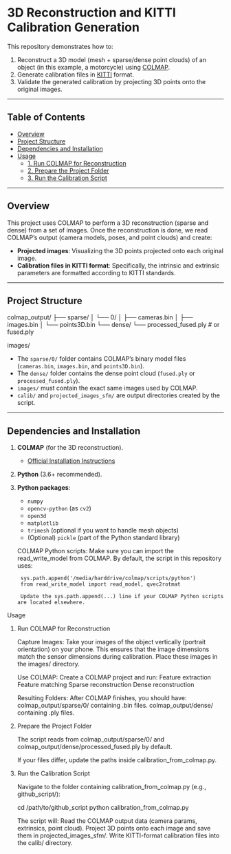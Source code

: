 # 3D Reconstruction and KITTI Calibration Generation

This repository demonstrates how to:
1. Reconstruct a 3D model (mesh + sparse/dense point clouds) of an object (in this example, a motorcycle) using [COLMAP](https://colmap.github.io/).
2. Generate calibration files in [KITTI](http://www.cvlibs.net/datasets/kitti/) format.
3. Validate the generated calibration by projecting 3D points onto the original images.

---

## Table of Contents
- [Overview](#overview)
- [Project Structure](#project-structure)
- [Dependencies and Installation](#dependencies-and-installation)
- [Usage](#usage)
  - [1. Run COLMAP for Reconstruction](#1-run-colmap-for-reconstruction)
  - [2. Prepare the Project Folder](#2-prepare-the-project-folder)
  - [3. Run the Calibration Script](#3-run-the-calibration-script)
---

## Overview
This project uses COLMAP to perform a 3D reconstruction (sparse and dense) from a set of images. Once the reconstruction is done, we read COLMAP’s output (camera models, poses, and point clouds) and create:
- **Projected images**: Visualizing the 3D points projected onto each original image.
- **Calibration files in KITTI format**: Specifically, the intrinsic and extrinsic parameters are formatted according to KITTI standards.

---

## Project Structure
colmap_output/
├── sparse/
│   └── 0/
│       ├── cameras.bin
│       ├── images.bin
│       └── points3D.bin
└── dense/
    └── processed_fused.ply  # or fused.ply

images/

- The `sparse/0/` folder contains COLMAP’s binary model files (`cameras.bin`, `images.bin`, and `points3D.bin`).  
- The `dense/` folder contains the dense point cloud (`fused.ply` or `processed_fused.ply`).  
- `images/` must contain the exact same images used by COLMAP.  
- `calib/` and `projected_images_sfm/` are output directories created by the script.

---

## Dependencies and Installation

1. **COLMAP** (for the 3D reconstruction).  
   - [Official Installation Instructions](https://colmap.github.io/install.html)

2. **Python** (3.6+ recommended).
3. **Python packages**:
   - `numpy`
   - `opencv-python` (as `cv2`)
   - `open3d`
   - `matplotlib`
   - `trimesh` (optional if you want to handle mesh objects)
   - (Optional) `pickle` (part of the Python standard library)

    COLMAP Python scripts:
        Make sure you can import the read_write_model from COLMAP.
        By default, the script in this repository uses:

        sys.path.append('/media/harddrive/colmap/scripts/python')
        from read_write_model import read_model, qvec2rotmat

        Update the sys.path.append(...) line if your COLMAP Python scripts are located elsewhere.

Usage
1. Run COLMAP for Reconstruction

    Capture Images:
        Take your images of the object vertically (portrait orientation) on your phone.
        This ensures that the image dimensions match the sensor dimensions during calibration.
        Place these images in the images/ directory.

    Use COLMAP:
        Create a COLMAP project and run:
            Feature extraction
            Feature matching
            Sparse reconstruction
            Dense reconstruction

    Resulting Folders:
        After COLMAP finishes, you should have:
            colmap_output/sparse/0/ containing .bin files.
            colmap_output/dense/ containing .ply files.

2. Prepare the Project Folder

    The script reads from colmap_output/sparse/0/ and colmap_output/dense/processed_fused.ply by default.

    If your files differ, update the paths inside calibration_from_colmap.py.

4. Run the Calibration Script

    Navigate to the folder containing calibration_from_colmap.py (e.g., github_script/):

    cd /path/to/github_script
    python calibration_from_colmap.py

    The script will:
        Read the COLMAP output data (camera params, extrinsics, point cloud).
        Project 3D points onto each image and save them in projected_images_sfm/.
        Write KITTI-format calibration files into the calib/ directory.

